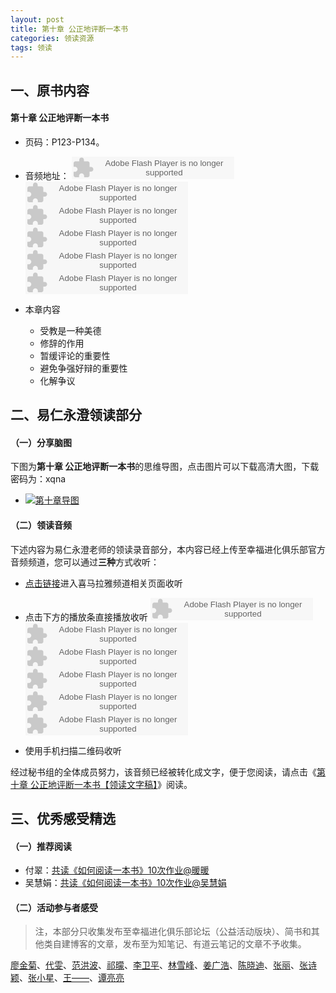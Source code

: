 ```yaml
---
layout: post
title: 第十章 公正地评断一本书
categories: 领读资源
tags: 领读
---
```


## 一、原书内容

#### 第十章 公正地评断一本书

- 页码：P123-P134。
- 音频地址：
    <object type="application/x-shockwave-flash" id="ximalaya_player" data="http://www.ximalaya.com/swf/sound/orange.swf?id=13013071" width="260" height="36"></object><object type="application/x-shockwave-flash" id="ximalaya_player" data="http://www.ximalaya.com/swf/sound/orange.swf?id=13013070" width="260" height="36"></object><object type="application/x-shockwave-flash" id="ximalaya_player" data="http://www.ximalaya.com/swf/sound/orange.swf?id=13013069" width="260" height="36"></object><object type="application/x-shockwave-flash" id="ximalaya_player" data="http://www.ximalaya.com/swf/sound/orange.swf?id=13013068" width="260" height="36"></object></object><object type="application/x-shockwave-flash" id="ximalaya_player" data="http://www.ximalaya.com/swf/sound/orange.swf?id=13013067" width="260" height="36"></object><object type="application/x-shockwave-flash" id="ximalaya_player" data="http://www.ximalaya.com/swf/sound/orange.swf?id=13013066" width="260" height="36"></object>

- 本章内容
	- 受教是一种美德
	- 修辞的作用
	- 暂缓评论的重要性
	- 避免争强好辩的重要性
	- 化解争议

## 二、易仁永澄领读部分

#### （一）分享脑图

下图为**第十章 公正地评断一本书**的思维导图，点击图片可以下载高清大图，下载密码为：xqna

- [![第十章导图](http://77fm42.com1.z0.glb.clouddn.com/htrab-nt-s10small.jpg)](https://pan.baidu.com/s/1kUv5O7H)

#### （二）领读音频

下述内容为易仁永澄老师的领读录音部分，本内容已经上传至幸福进化俱乐部官方音频频道，您可以通过**三种**方式收听：

- [点击链接](http://www.ximalaya.com/12605301/sound/13568660)进入喜马拉雅频道相关页面收听
- 点击下方的播放条直接播放收听
    <object type="application/x-shockwave-flash" id="ximalaya_player" data="http://www.ximalaya.com/swf/sound/orange.swf?id=13013071" width="260" height="36"></object><object type="application/x-shockwave-flash" id="ximalaya_player" data="http://www.ximalaya.com/swf/sound/orange.swf?id=13013070" width="260" height="36"></object><object type="application/x-shockwave-flash" id="ximalaya_player" data="http://www.ximalaya.com/swf/sound/orange.swf?id=13013069" width="260" height="36"></object><object type="application/x-shockwave-flash" id="ximalaya_player" data="http://www.ximalaya.com/swf/sound/orange.swf?id=13013068" width="260" height="36"></object></object><object type="application/x-shockwave-flash" id="ximalaya_player" data="http://www.ximalaya.com/swf/sound/orange.swf?id=13013067" width="260" height="36"></object><object type="application/x-shockwave-flash" id="ximalaya_player" data="http://www.ximalaya.com/swf/sound/orange.swf?id=13013066" width="260" height="36"></object>

- 使用手机扫描二维码收听


经过秘书组的全体成员努力，该音频已经被转化成文字，便于您阅读，请点击《[第十章 公正地评断一本书【领读文字稿】](http://htrab.com/sesson10-text/)》阅读。

## 三、优秀感受精选

#### （一）推荐阅读
- 付翠：[共读《如何阅读一本书》10次作业@暖暖](http://www.jianshu.com/p/f225a103e128)
- 吴慧娟：[共读《如何阅读一本书》10次作业@吴慧娟](http://www.jianshu.com/p/5a26528a3b5d)


#### （二）活动参与者感受

> 注，本部分只收集发布至幸福进化俱乐部论坛（公益活动版块）、简书和其他类自建博客的文章，发布至为知笔记、有道云笔记的文章不予收集。

[廖金菊](http://www.jianshu.com/p/f5b65a2df7cf)、[代雯](http://www.jianshu.com/p/c93b5f266923)、[范洪波](http://www.jianshu.com/p/9db47e4ea182?utm_campaign=hugo&utm_medium=reader_share&utm_content=note)、[祁曚](http://www.jianshu.com/p/b7a5a2116c7f)、[李卫平](http://blog.sina.com.cn/s/blog_a63bd2e10102vyfk.html)、[林雪峰](http://www.jianshu.com/p/3e96df0f179b)、[姜广浩](http://www.jianshu.com/p/80d3de134047)、[陈晓迪](http://www.jianshu.com/p/9e13aa081a0c)、[张丽](http://note.youdao.com/share/?id=fd3421087f546dcf4df7ee963e7eab3c&type=note)、[张诗颖](http://www.jianshu.com/p/951fa843c605)、[张小星](http://fromwiz.com/share/s/10bxJH2YkA3G245_Bc0dRhtl1e3y_h34Ak8S2aerfY3d7h33)、[王——](http://www.jianshu.com/p/5eac8f064608)、[谭亮亮](http://www.jianshu.com/p/f57e24bb0d20)
